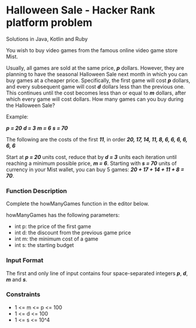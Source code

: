 # Halloween Sale - Hacker Rank platform problem
Solutions in Java, Kotlin and Ruby

You wish to buy video games from the famous online video game store Mist.

Usually, all games are sold at the same price, ***p*** dollars. However, they are planning to have the seasonal Halloween Sale next month in which you can buy games at a cheaper price. Specifically, the first game will cost ***p*** dollars, and every subsequent game will cost ***d*** dollars less than the previous one. This continues until the cost becomes less than or equal to ***m*** dollars, after which every game will cost  dollars. How many games can you buy during the Halloween Sale?

Example:

***p = 20***
***d = 3***
***m = 6***
***s = 70***

The following are the costs of the first ***11***, in order
***20, 17, 14, 11, 8, 6, 6, 6, 6, 6, 6***

Start at ***p = 20*** units cost, reduce that by ***d = 3*** units each iteration until reaching a minimum possible price, ***m = 6***. Starting with ***s = 70*** units of currency in your Mist wallet, you can buy 5 games: ***20 + 17 + 14 + 11 + 8 = 70***.

### Function Description

Complete the howManyGames function in the editor below.

howManyGames has the following parameters:

* int p: the price of the first game
* int d: the discount from the previous game price
* int m: the minimum cost of a game
* int s: the starting budget

### Input Format

The first and only line of input contains four space-separated integers ***p***, ***d***, ***m*** and ***s***.

### Constraints
* 1 <= m <= p <= 100
* 1 <= d <= 100
* 1 <= s <= 10^4